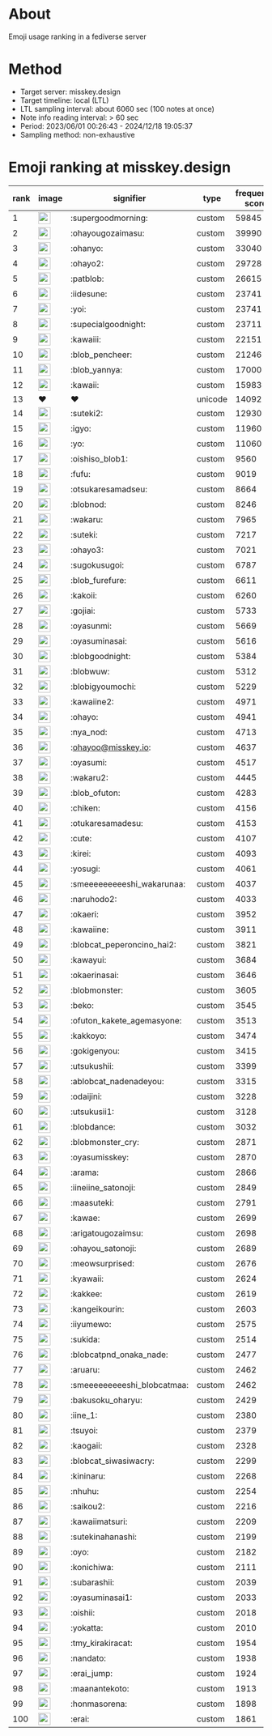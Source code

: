 # About
Emoji usage ranking in a fediverse server

# Method
- Target server: misskey.design
- Target timeline: local (LTL)
- LTL sampling interval: about 6060 sec (100 notes at once)
- Note info reading interval: > 60 sec
- Period: 2023/06/01 00:26:43 - 2024/12/18 19:05:37 
- Sampling method: non-exhaustive

# Emoji ranking at misskey.design

|rank|image|signifier|type|frequency score|
|----|----|----|----|----|
|1|<img height="24" src="https://misskey.design/emoji/supergoodmorning.webp">|:supergoodmorning:|custom|59845|
|2|<img height="24" src="https://misskey.design/emoji/ohayougozaimasu.webp">|:ohayougozaimasu:|custom|39990|
|3|<img height="24" src="https://misskey.design/emoji/ohanyo.webp">|:ohanyo:|custom|33040|
|4|<img height="24" src="https://misskey.design/emoji/ohayo2.webp">|:ohayo2:|custom|29728|
|5|<img height="24" src="https://misskey.design/emoji/patblob.webp">|:patblob:|custom|26615|
|6|<img height="24" src="https://misskey.design/emoji/iidesune.webp">|:iidesune:|custom|23741|
|7|<img height="24" src="https://misskey.design/emoji/yoi.webp">|:yoi:|custom|23741|
|8|<img height="24" src="https://misskey.design/emoji/supecialgoodnight.webp">|:supecialgoodnight:|custom|23711|
|9|<img height="24" src="https://misskey.design/emoji/kawaiii.webp">|:kawaiii:|custom|22151|
|10|<img height="24" src="https://misskey.design/emoji/blob_pencheer.webp">|:blob_pencheer:|custom|21246|
|11|<img height="24" src="https://misskey.design/emoji/blob_yannya.webp">|:blob_yannya:|custom|17000|
|12|<img height="24" src="https://misskey.design/emoji/kawaii.webp">|:kawaii:|custom|15983|
|13|❤|❤|unicode|14092|
|14|<img height="24" src="https://misskey.design/emoji/suteki2.webp">|:suteki2:|custom|12930|
|15|<img height="24" src="https://misskey.design/emoji/igyo.webp">|:igyo:|custom|11960|
|16|<img height="24" src="https://misskey.design/emoji/yo.webp">|:yo:|custom|11060|
|17|<img height="24" src="https://misskey.design/emoji/oishiso_blob1.webp">|:oishiso_blob1:|custom|9560|
|18|<img height="24" src="https://misskey.design/emoji/fufu.webp">|:fufu:|custom|9019|
|19|<img height="24" src="https://misskey.design/emoji/otsukaresamadseu.webp">|:otsukaresamadseu:|custom|8664|
|20|<img height="24" src="https://misskey.design/emoji/blobnod.webp">|:blobnod:|custom|8246|
|21|<img height="24" src="https://misskey.design/emoji/wakaru.webp">|:wakaru:|custom|7965|
|22|<img height="24" src="https://misskey.design/emoji/suteki.webp">|:suteki:|custom|7217|
|23|<img height="24" src="https://misskey.design/emoji/ohayo3.webp">|:ohayo3:|custom|7021|
|24|<img height="24" src="https://misskey.design/emoji/sugokusugoi.webp">|:sugokusugoi:|custom|6787|
|25|<img height="24" src="https://misskey.design/emoji/blob_furefure.webp">|:blob_furefure:|custom|6611|
|26|<img height="24" src="https://misskey.design/emoji/kakoii.webp">|:kakoii:|custom|6260|
|27|<img height="24" src="https://misskey.design/emoji/gojiai.webp">|:gojiai:|custom|5733|
|28|<img height="24" src="https://misskey.design/emoji/oyasunmi.webp">|:oyasunmi:|custom|5669|
|29|<img height="24" src="https://misskey.design/emoji/oyasuminasai.webp">|:oyasuminasai:|custom|5616|
|30|<img height="24" src="https://misskey.design/emoji/blobgoodnight.webp">|:blobgoodnight:|custom|5384|
|31|<img height="24" src="https://misskey.design/emoji/blobwuw.webp">|:blobwuw:|custom|5312|
|32|<img height="24" src="https://misskey.design/emoji/blobigyoumochi.webp">|:blobigyoumochi:|custom|5229|
|33|<img height="24" src="https://misskey.design/emoji/kawaiine2.webp">|:kawaiine2:|custom|4971|
|34|<img height="24" src="https://misskey.design/emoji/ohayo.webp">|:ohayo:|custom|4941|
|35|<img height="24" src="https://misskey.design/emoji/nya_nod.webp">|:nya_nod:|custom|4713|
|36|<img height="24" src="https://misskey.design/emoji/ohayoo.webp">|:ohayoo@misskey.io:|custom|4637|
|37|<img height="24" src="https://misskey.design/emoji/oyasumi.webp">|:oyasumi:|custom|4517|
|38|<img height="24" src="https://misskey.design/emoji/wakaru2.webp">|:wakaru2:|custom|4445|
|39|<img height="24" src="https://misskey.design/emoji/blob_ofuton.webp">|:blob_ofuton:|custom|4283|
|40|<img height="24" src="https://misskey.design/emoji/chiken.webp">|:chiken:|custom|4156|
|41|<img height="24" src="https://misskey.design/emoji/otukaresamadesu.webp">|:otukaresamadesu:|custom|4153|
|42|<img height="24" src="https://misskey.design/emoji/cute.webp">|:cute:|custom|4107|
|43|<img height="24" src="https://misskey.design/emoji/kirei.webp">|:kirei:|custom|4093|
|44|<img height="24" src="https://misskey.design/emoji/yosugi.webp">|:yosugi:|custom|4061|
|45|<img height="24" src="https://misskey.design/emoji/smeeeeeeeeeshi_wakarunaa.webp">|:smeeeeeeeeeshi_wakarunaa:|custom|4037|
|46|<img height="24" src="https://misskey.design/emoji/naruhodo2.webp">|:naruhodo2:|custom|4033|
|47|<img height="24" src="https://misskey.design/emoji/okaeri.webp">|:okaeri:|custom|3952|
|48|<img height="24" src="https://misskey.design/emoji/kawaiine.webp">|:kawaiine:|custom|3911|
|49|<img height="24" src="https://misskey.design/emoji/blobcat_peperoncino_hai2.webp">|:blobcat_peperoncino_hai2:|custom|3821|
|50|<img height="24" src="https://misskey.design/emoji/kawayui.webp">|:kawayui:|custom|3684|
|51|<img height="24" src="https://misskey.design/emoji/okaerinasai.webp">|:okaerinasai:|custom|3646|
|52|<img height="24" src="https://misskey.design/emoji/blobmonster.webp">|:blobmonster:|custom|3605|
|53|<img height="24" src="https://misskey.design/emoji/beko.webp">|:beko:|custom|3545|
|54|<img height="24" src="https://misskey.design/emoji/ofuton_kakete_agemasyone.webp">|:ofuton_kakete_agemasyone:|custom|3513|
|55|<img height="24" src="https://misskey.design/emoji/kakkoyo.webp">|:kakkoyo:|custom|3474|
|56|<img height="24" src="https://misskey.design/emoji/gokigenyou.webp">|:gokigenyou:|custom|3415|
|57|<img height="24" src="https://misskey.design/emoji/utsukushii.webp">|:utsukushii:|custom|3399|
|58|<img height="24" src="https://misskey.design/emoji/ablobcat_nadenadeyou.webp">|:ablobcat_nadenadeyou:|custom|3315|
|59|<img height="24" src="https://misskey.design/emoji/odaijini.webp">|:odaijini:|custom|3228|
|60|<img height="24" src="https://misskey.design/emoji/utsukusii1.webp">|:utsukusii1:|custom|3128|
|61|<img height="24" src="https://misskey.design/emoji/blobdance.webp">|:blobdance:|custom|3032|
|62|<img height="24" src="https://misskey.design/emoji/blobmonster_cry.webp">|:blobmonster_cry:|custom|2871|
|63|<img height="24" src="https://misskey.design/emoji/oyasumisskey.webp">|:oyasumisskey:|custom|2870|
|64|<img height="24" src="https://misskey.design/emoji/arama.webp">|:arama:|custom|2866|
|65|<img height="24" src="https://misskey.design/emoji/iineiine_satonoji.webp">|:iineiine_satonoji:|custom|2849|
|66|<img height="24" src="https://misskey.design/emoji/maasuteki.webp">|:maasuteki:|custom|2791|
|67|<img height="24" src="https://misskey.design/emoji/kawae.webp">|:kawae:|custom|2699|
|68|<img height="24" src="https://misskey.design/emoji/arigatougozaimsu.webp">|:arigatougozaimsu:|custom|2698|
|69|<img height="24" src="https://misskey.design/emoji/ohayou_satonoji.webp">|:ohayou_satonoji:|custom|2689|
|70|<img height="24" src="https://misskey.design/emoji/meowsurprised.webp">|:meowsurprised:|custom|2676|
|71|<img height="24" src="https://misskey.design/emoji/kyawaii.webp">|:kyawaii:|custom|2624|
|72|<img height="24" src="https://misskey.design/emoji/kakkee.webp">|:kakkee:|custom|2619|
|73|<img height="24" src="https://misskey.design/emoji/kangeikourin.webp">|:kangeikourin:|custom|2603|
|74|<img height="24" src="https://misskey.design/emoji/iiyumewo.webp">|:iiyumewo:|custom|2575|
|75|<img height="24" src="https://misskey.design/emoji/sukida.webp">|:sukida:|custom|2514|
|76|<img height="24" src="https://misskey.design/emoji/blobcatpnd_onaka_nade.webp">|:blobcatpnd_onaka_nade:|custom|2477|
|77|<img height="24" src="https://misskey.design/emoji/aruaru.webp">|:aruaru:|custom|2462|
|78|<img height="24" src="https://misskey.design/emoji/smeeeeeeeeeshi_blobcatmaa.webp">|:smeeeeeeeeeshi_blobcatmaa:|custom|2462|
|79|<img height="24" src="https://misskey.design/emoji/bakusoku_oharyu.webp">|:bakusoku_oharyu:|custom|2429|
|80|<img height="24" src="https://misskey.design/emoji/iine_1.webp">|:iine_1:|custom|2380|
|81|<img height="24" src="https://misskey.design/emoji/tsuyoi.webp">|:tsuyoi:|custom|2379|
|82|<img height="24" src="https://misskey.design/emoji/kaogaii.webp">|:kaogaii:|custom|2328|
|83|<img height="24" src="https://misskey.design/emoji/blobcat_siwasiwacry.webp">|:blobcat_siwasiwacry:|custom|2299|
|84|<img height="24" src="https://misskey.design/emoji/kininaru.webp">|:kininaru:|custom|2268|
|85|<img height="24" src="https://misskey.design/emoji/nhuhu.webp">|:nhuhu:|custom|2254|
|86|<img height="24" src="https://misskey.design/emoji/saikou2.webp">|:saikou2:|custom|2216|
|87|<img height="24" src="https://misskey.design/emoji/kawaiimatsuri.webp">|:kawaiimatsuri:|custom|2209|
|88|<img height="24" src="https://misskey.design/emoji/sutekinahanashi.webp">|:sutekinahanashi:|custom|2199|
|89|<img height="24" src="https://misskey.design/emoji/oyo.webp">|:oyo:|custom|2182|
|90|<img height="24" src="https://misskey.design/emoji/konichiwa.webp">|:konichiwa:|custom|2111|
|91|<img height="24" src="https://misskey.design/emoji/subarashii.webp">|:subarashii:|custom|2039|
|92|<img height="24" src="https://misskey.design/emoji/oyasuminasai1.webp">|:oyasuminasai1:|custom|2033|
|93|<img height="24" src="https://misskey.design/emoji/oishii.webp">|:oishii:|custom|2018|
|94|<img height="24" src="https://misskey.design/emoji/yokatta.webp">|:yokatta:|custom|2010|
|95|<img height="24" src="https://misskey.design/emoji/tmy_kirakiracat.webp">|:tmy_kirakiracat:|custom|1954|
|96|<img height="24" src="https://misskey.design/emoji/nandato.webp">|:nandato:|custom|1938|
|97|<img height="24" src="https://misskey.design/emoji/erai_jump.webp">|:erai_jump:|custom|1924|
|98|<img height="24" src="https://misskey.design/emoji/maanantekoto.webp">|:maanantekoto:|custom|1913|
|99|<img height="24" src="https://misskey.design/emoji/honmasorena.webp">|:honmasorena:|custom|1898|
|100|<img height="24" src="https://misskey.design/emoji/erai.webp">|:erai:|custom|1861|

